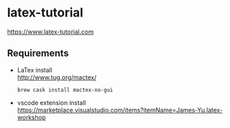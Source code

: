 # latex-tutorial
https://www.latex-tutorial.com


## Requirements
- LaTex install  
    http://www.tug.org/mactex/
    ``` shell
    brew cask install mactex-no-gui
    ```
- vscode extension install  
    https://marketplace.visualstudio.com/items?itemName=James-Yu.latex-workshop

